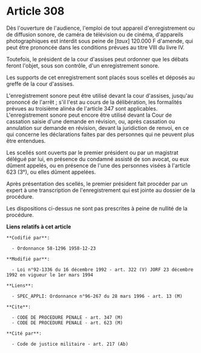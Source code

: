 # Article 308

Dès l'ouverture de l'audience, l'emploi de tout appareil d'enregistrement ou de diffusion sonore, de caméra de télévision ou
de cinéma, d'appareils photographiques est interdit sous peine de [*taux*] 120.000 F d'amende, qui peut être prononcée dans
les conditions prévues au titre VIII du livre IV.

Toutefois, le président de la cour d'assises peut ordonner que les débats feront l'objet, sous son contrôle, d'un
enregistrement sonore.

Les supports de cet enregistrement sont placés sous scellés et déposés au greffe de la cour d'assises.

L'enregistrement sonore peut être utilisé devant la cour d'assises, jusqu'au prononcé de l'arrêt ; s'il l'est au cours de la
délibération, les formalités prévues au troisième alinéa de l'article 347 sont applicables. L'enregistrement sonore peut
encore être utilisé devant la Cour de cassation saisie d'une demande en révision, ou, après cassation ou annulation sur
demande en révision, devant la juridiction de renvoi, en ce qui concerne les déclarations faites par des personnes qui ne
peuvent plus être entendues.

Les scellés sont ouverts par le premier président ou par un magistrat délégué par lui, en présence du condamné assisté de son
avocat, ou eux dûment appelés, ou en présence de l'une des personnes visées à l'article 623 (3°), ou elles dûment appelées.

Après présentation des scellés, le premier président fait procéder par un expert à une transcription de l'enregistrement qui
est jointe au dossier de la procédure.

Les dispositions ci-dessus ne sont pas prescrites à peine de nullité de la procédure.

**Liens relatifs à cet article**

	**Codifié par**:

	  - Ordonnance 58-1296 1958-12-23

	**Modifié par**:

	  - Loi n°92-1336 du 16 décembre 1992 - art. 322 (V) JORF 23 décembre 1992 en vigueur le 1er mars 1994

	**Liens**:

	  - SPEC_APPLI: Ordonnance n°96-267 du 28 mars 1996 - art. 13 (M)

	**Cite**:

	  - CODE DE PROCEDURE PENALE - art. 347 (M)
	  - CODE DE PROCEDURE PENALE - art. 623 (M)

	**Cité par**:

	  - Code de justice militaire - art. 217 (Ab)
